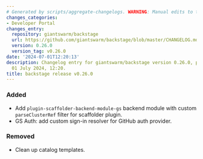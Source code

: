 ```yaml
---
# Generated by scripts/aggregate-changelogs. WARNING: Manual edits to this files will be overwritten.
changes_categories:
- Developer Portal
changes_entry:
  repository: giantswarm/backstage
  url: https://github.com/giantswarm/backstage/blob/master/CHANGELOG.md#0260---2024-07-01
  version: 0.26.0
  version_tag: v0.26.0
date: '2024-07-01T12:20:13'
description: Changelog entry for giantswarm/backstage version 0.26.0, published on
  01 July 2024, 12:20.
title: backstage release v0.26.0
---
```


### Added
- Add `plugin-scaffolder-backend-module-gs` backend module with custom `parseClusterRef` filter for scaffolder plugin.
- GS Auth: add custom sign-in resolver for GitHub auth provider.
### Removed
- Clean up catalog templates.
